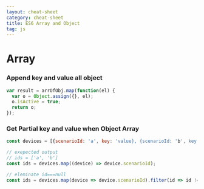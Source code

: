 ```yaml
---
layout: cheat-sheet
category: cheat-sheet
title: ES6 Array and Object
tag: js
---
```


# Array

### Append key and value all object

```js
var result = arrOfObj.map(function(el) {
  var o = Object.assign({}, el);
  o.isActive = true;
  return o;
});
```

### Get Partial key and value when Object Array

```js
const devices = [{scenarioId: 'a', key: 'value}, {scenarioId: 'b', key: 'value'}]

// exepected output
// ids = ['a', 'b']
const ids = devices.map((device) => device.scenarioId);
```

```js
// eleminate id===null
const ids = devices.map(device => device.scenarioId).filter(id => id !== null);
```
